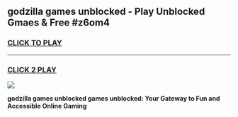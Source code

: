
## godzilla games unblocked - Play Unblocked Gmaes & Free #z6om4
<h3>
<a href="https://news.freeplayer.one?title=godzilla_games_unblocked&ref=26F">CLICK TO PLAY</a></h3>
<hr>

<h3>
<a href="https://news.freeplayer.one?title=godzilla_games_unblocked&ref=26F">CLICK 2 PLAY</a>
  
</h3>

<a href="https://news.freeplayer.one?title=godzilla_games_unblocked&ref=26F/"><img src="https://clearcache.store/games.png"></a>


**godzilla games unblocked games unblocked: Your Gateway to Fun and Accessible Online Gaming**

